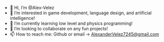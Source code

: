- 👋 Hi, I’m @Alex-Velez
- 👀 I’m interested in game development, language design, and artificial intelligence!
- 🌱 I’m currently learning low level and physics programming!
- 💞️ I’m looking to collaborate on any fun projects!
- 📫 How to reach me: Github or email -> AlexanderVelez7245@gmail.com

<!---
Alex-Velez/Alex-Velez is a ✨ special ✨ repository because its `README.md` (this file) appears on your GitHub profile.
You can click the Preview link to take a look at your changes.
--->

